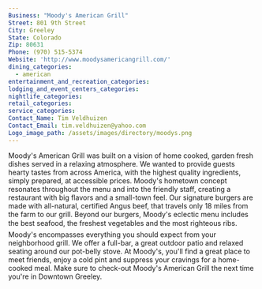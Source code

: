 ```yaml
---
Business: "Moody's American Grill"
Street: 801 9th Street
City: Greeley
State: Colorado
Zip: 80631
Phone: (970) 515-5374
Website: 'http://www.moodysamericangrill.com/'
dining_categories:
  - american
entertainment_and_recreation_categories:
lodging_and_event_centers_categories:
nightlife_categories:
retail_categories:
service_categories:
Contact_Name: Tim Veldhuizen
Contact_Email: tim.veldhuizen@yahoo.com
Logo_image_path: /assets/images/directory/moodys.png
---
```



Moody's American Grill was built on a vision of home cooked, garden fresh dishes served in a relaxing atmosphere. We wanted to provide guests hearty tastes from across America, with the highest quality ingredients, simply prepared, at accessible prices. Moody's hometown concept resonates throughout the menu and into the friendly staff, creating a restaurant with big flavors and a small-town feel. Our signature burgers are made with all-natural, certified Angus beef, that travels only 18 miles from the farm to our grill. Beyond our burgers, Moody's eclectic menu includes the best seafood, the freshest vegetables and the most righteous ribs. Moody's encompasses everything you should expect from your neighborhood grill. We offer a full-bar, a great outdoor patio and relaxed seating around our pot-belly stove. At Moody's, you'll find a great place to meet friends, enjoy a cold pint and suppress your cravings for a home-cooked meal. Make sure to check-out Moody's American Grill the next time you're in Downtown Greeley.